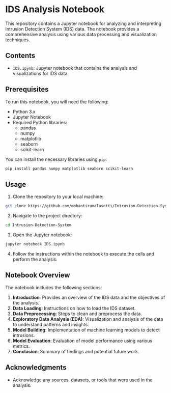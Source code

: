 # IDS Analysis Notebook

This repository contains a Jupyter notebook for analyzing and interpreting Intrusion Detection System (IDS) data. The notebook provides a comprehensive analysis using various data processing and visualization techniques.

## Contents

- `IDS.ipynb`: Jupyter notebook that contains the analysis and visualizations for IDS data.

## Prerequisites

To run this notebook, you will need the following:

- Python 3.x
- Jupyter Notebook
- Required Python libraries:
  - pandas
  - numpy
  - matplotlib
  - seaborn
  - scikit-learn

You can install the necessary libraries using `pip`:

```sh
pip install pandas numpy matplotlib seaborn scikit-learn
```

## Usage

1. Clone the repository to your local machine:

```sh
git clone https://github.com/mohantirumalasetti/Intrusion-Detection-System.git
```

2. Navigate to the project directory:

```sh
cd Intrusion-Detection-System
```

3. Open the Jupyter notebook:

```sh
jupyter notebook IDS.ipynb
```

4. Follow the instructions within the notebook to execute the cells and perform the analysis.

## Notebook Overview

The notebook includes the following sections:

1. **Introduction**: Provides an overview of the IDS data and the objectives of the analysis.
2. **Data Loading**: Instructions on how to load the IDS dataset.
3. **Data Preprocessing**: Steps to clean and preprocess the data.
4. **Exploratory Data Analysis (EDA)**: Visualization and analysis of the data to understand patterns and insights.
5. **Model Building**: Implementation of machine learning models to detect intrusions.
6. **Model Evaluation**: Evaluation of model performance using various metrics.
7. **Conclusion**: Summary of findings and potential future work.


## Acknowledgments

- Acknowledge any sources, datasets, or tools that were used in the analysis.
